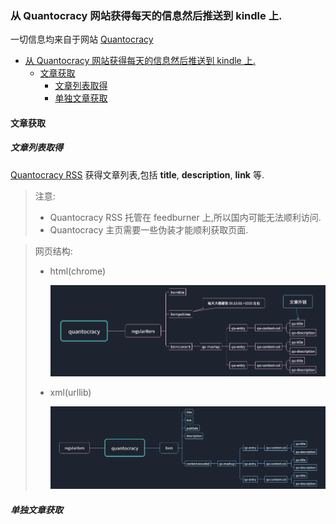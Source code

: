 ### 从 Quantocracy 网站获得每天的信息然后推送到 kindle 上.
一切信息均来自于网站 [Quantocracy](http://quantocracy.com/])

<!-- TOC depthFrom:3 depthTo:6 withLinks:1 updateOnSave:1 orderedList:0 -->

- [从 Quantocracy 网站获得每天的信息然后推送到 kindle 上.](#从-quantocracy-网站获得每天的信息然后推送到-kindle-上)
	- [文章获取](#文章获取)
		- [文章列表取得](#文章列表取得)
		- [单独文章获取](#单独文章获取)

<!-- /TOC -->

#### 文章获取
##### 文章列表取得
[Quantocracy RSS](http://feeds.feedburner.com/Quantocracy) 获得文章列表,包括 **title**, **description**, **link** 等.

> 注意:
> - Quantocracy RSS 托管在 feedburner 上,所以国内可能无法顺利访问.
> - Quantocracy 主页需要一些伪装才能顺利获取页面.

> 网页结构:
> - html(chrome)
>
> 	![quantocracy_rss](./img/quantocracy.png)
> - xml(urllib)
>
>	 ![quantocracy_xml](./img/quantocracy_xml.png)

##### 单独文章获取
